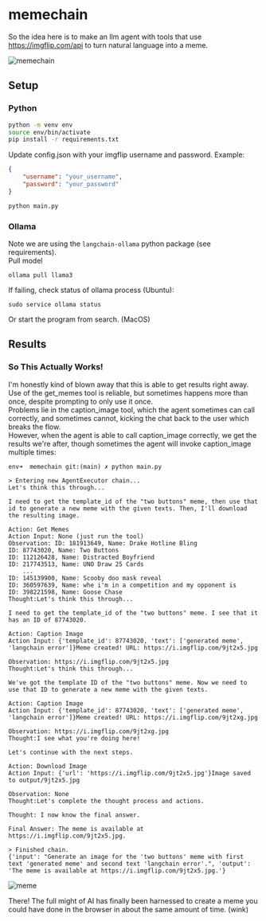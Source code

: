 # memechain
So the idea here is to make an llm agent with tools that use https://imgflip.com/api to turn natural language into a meme.

![memechain](https://i.imgflip.com/9jr481.jpg)

## Setup

### Python

```bash
python -m venv env
source env/bin/activate
pip install -r requirements.txt
```

Update config.json with your imgflip username and password.
Example:
```json
{
    "username": "your_username",
    "password": "your_password"
}
```

```bash
python main.py
```

### Ollama
Note we are using the `langchain-ollama` python package (see requirements).  
Pull model
```
ollama pull llama3
```
If failing, check status of ollama process (Ubuntu):
```
sudo service ollama status
```
Or start the program from search. (MacOS)

## Results

### So This Actually Works!
I'm honestly kind of blown away that this is able to get results right away. Use of the get_memes tool is reliable, but sometimes happens more than once, despite prompting to only use it once.  
Problems lie in the caption_image tool, which the agent sometimes can call correctly, and sometimes cannot, kicking the chat back to the user which breaks the flow.  
However, when the agent is able to call caption_image correctly, we get the results we're after, though sometimes the agent will invoke caption_image multiple times:

```
env➜  memechain git:(main) ✗ python main.py

> Entering new AgentExecutor chain...
Let's think this through...

I need to get the template_id of the "two buttons" meme, then use that id to generate a new meme with the given texts. Then, I'll download the resulting image.

Action: Get Memes
Action Input: None (just run the tool)
Observation: ID: 181913649, Name: Drake Hotline Bling
ID: 87743020, Name: Two Buttons
ID: 112126428, Name: Distracted Boyfriend
ID: 217743513, Name: UNO Draw 25 Cards
    ...
ID: 145139900, Name: Scooby doo mask reveal
ID: 360597639, Name: whe i'm in a competition and my opponent is
ID: 398221598, Name: Goose Chase
Thought:Let's think this through...

I need to get the template_id of the "two buttons" meme. I see that it has an ID of 87743020.

Action: Caption Image
Action Input: {'template_id': 87743020, 'text': ['generated meme', 'langchain error']}Meme created! URL: https://i.imgflip.com/9jt2x5.jpg

Observation: https://i.imgflip.com/9jt2x5.jpg
Thought:Let's think this through...

We've got the template ID of the "two buttons" meme. Now we need to use that ID to generate a new meme with the given texts.

Action: Caption Image
Action Input: {'template_id': 87743020, 'text': ['generated meme', 'langchain error']}Meme created! URL: https://i.imgflip.com/9jt2xg.jpg

Observation: https://i.imgflip.com/9jt2xg.jpg
Thought:I see what you're doing here!

Let's continue with the next steps.

Action: Download Image
Action Input: {'url': 'https://i.imgflip.com/9jt2x5.jpg'}Image saved to output/9jt2x5.jpg

Observation: None
Thought:Let's complete the thought process and actions.

Thought: I now know the final answer.

Final Answer: The meme is available at https://i.imgflip.com/9jt2x5.jpg.

> Finished chain.
{'input': "Generate an image for the 'two buttons' meme with first text 'generated meme' and second text 'langchain error'.", 'output': 'The meme is available at https://i.imgflip.com/9jt2x5.jpg.'}
```

![meme](https://i.imgflip.com/9jt2x5.jpg)

There! The full might of AI has finally been harnessed to create a meme you could have done in the browser in about the same amount of time. (wink)